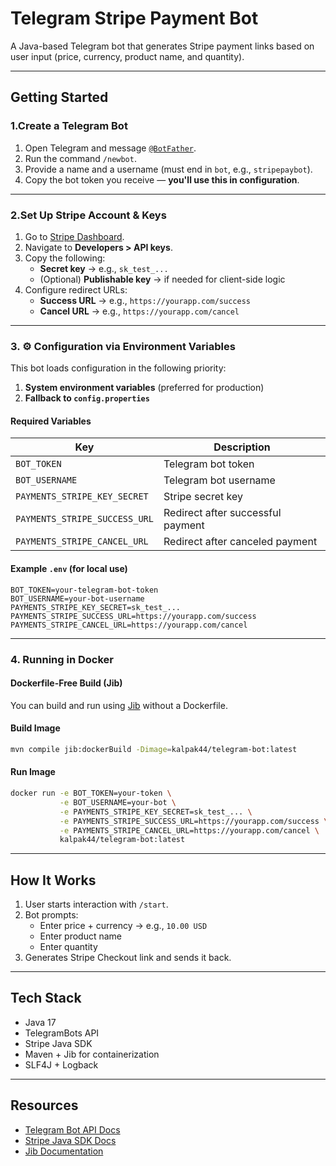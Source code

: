 # Telegram Stripe Payment Bot

A Java-based Telegram bot that generates Stripe payment links based on user input (price, currency, product name, and
quantity).

---

## Getting Started

### 1.Create a Telegram Bot

1. Open Telegram and message [`@BotFather`](https://t.me/BotFather).
2. Run the command `/newbot`.
3. Provide a name and a username (must end in `bot`, e.g., `stripepaybot`).
4. Copy the bot token you receive — **you'll use this in configuration**.

---

### 2.Set Up Stripe Account & Keys

1. Go to [Stripe Dashboard](https://dashboard.stripe.com/).
2. Navigate to **Developers > API keys**.
3. Copy the following:
    - **Secret key** → e.g., `sk_test_...`
    - (Optional) **Publishable key** → if needed for client-side logic
4. Configure redirect URLs:
    - **Success URL** → e.g., `https://yourapp.com/success`
    - **Cancel URL** → e.g., `https://yourapp.com/cancel`

---

### 3. ⚙️ Configuration via Environment Variables

This bot loads configuration in the following priority:

1. **System environment variables** (preferred for production)
2. **Fallback to `config.properties`**

#### Required Variables

| Key                           | Description                       |
|-------------------------------|-----------------------------------|
| `BOT_TOKEN`                   | Telegram bot token                |
| `BOT_USERNAME`                | Telegram bot username             |
| `PAYMENTS_STRIPE_KEY_SECRET`  | Stripe secret key                 |
| `PAYMENTS_STRIPE_SUCCESS_URL` | Redirect after successful payment |
| `PAYMENTS_STRIPE_CANCEL_URL`  | Redirect after canceled payment   |

#### Example `.env` (for local use)

```dotenv
BOT_TOKEN=your-telegram-bot-token
BOT_USERNAME=your-bot-username
PAYMENTS_STRIPE_KEY_SECRET=sk_test_...
PAYMENTS_STRIPE_SUCCESS_URL=https://yourapp.com/success
PAYMENTS_STRIPE_CANCEL_URL=https://yourapp.com/cancel
```

---

### 4. Running in Docker

#### Dockerfile-Free Build (Jib)

You can build and run using [Jib](https://github.com/GoogleContainerTools/jib) without a Dockerfile.

#### Build Image

```bash
mvn compile jib:dockerBuild -Dimage=kalpak44/telegram-bot:latest
```

#### Run Image

```bash
docker run -e BOT_TOKEN=your-token \
           -e BOT_USERNAME=your-bot \
           -e PAYMENTS_STRIPE_KEY_SECRET=sk_test_... \
           -e PAYMENTS_STRIPE_SUCCESS_URL=https://yourapp.com/success \
           -e PAYMENTS_STRIPE_CANCEL_URL=https://yourapp.com/cancel \
           kalpak44/telegram-bot:latest
```

---

## How It Works

1. User starts interaction with `/start`.
2. Bot prompts:
    - Enter price + currency → e.g., `10.00 USD`
    - Enter product name
    - Enter quantity
3. Generates Stripe Checkout link and sends it back.

---

## Tech Stack

- Java 17
- TelegramBots API
- Stripe Java SDK
- Maven + Jib for containerization
- SLF4J + Logback

---

## Resources

- [Telegram Bot API Docs](https://core.telegram.org/bots/api)
- [Stripe Java SDK Docs](https://stripe.com/docs/api?lang=java)
- [Jib Documentation](https://github.com/GoogleContainerTools/jib)
